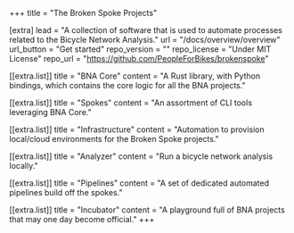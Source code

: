 +++
title = "The Broken Spoke Projects"

[extra]
lead = "A collection of software that is used to automate processes related to the Bicycle Network Analysis."
url = "/docs/overview/overview"
url_button = "Get started"
repo_version = ""
repo_license = "Under MIT License"
repo_url = "https://github.com/PeopleForBikes/brokenspoke"

[[extra.list]]
title = "BNA Core"
content = "A Rust library, with Python bindings, which contains the core logic for all the BNA projects."

[[extra.list]]
title = "Spokes"
content = "An assortment of CLI tools leveraging BNA Core."

[[extra.list]]
title = "Infrastructure"
content = "Automation to provision local/cloud environments for the Broken Spoke projects."

[[extra.list]]
title = "Analyzer"
content = "Run a bicycle network analysis locally."

[[extra.list]]
title = "Pipelines"
content = "A set of dedicated automated pipelines build off the spokes."

[[extra.list]]
title = "Incubator"
content = "A playground full of BNA projects that may one day become official."
+++
